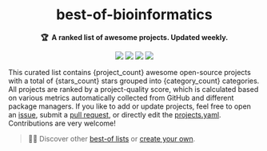 <!-- markdownlint-disable -->
<h1 align="center">
    best-of-bioinformatics
    <br>
</h1>

<p align="center">
    <strong>🏆&nbsp; A ranked list of awesome projects. Updated weekly.</strong>
</p>

<p align="center">
    <a href="https://best-of.org" title="Best-of Badge"><img src="http://bit.ly/3o3EHNN"></a>
    <a href="#Contents" title="Project Count"><img src="https://img.shields.io/badge/projects-{project_count}-blue.svg?color=5ac4bf"></a>
    <a href="#Contribution" title="Contributions are welcome"><img src="https://img.shields.io/badge/contributions-welcome-green.svg"></a>
    <a href="https://github.com/xhqsm/best-of-bioinformatics/releases" title="Best-of Updates"><img src="https://img.shields.io/github/release-date/xhqsm/best-of-bioinformatics?color=green&label=updated"></a>
</p>

This curated list contains {project_count} awesome open-source projects with a total of {stars_count} stars grouped into {category_count} categories. All projects are ranked by a project-quality score, which is calculated based on various metrics automatically collected from GitHub and different package managers. If you like to add or update projects, feel free to open an [issue](https://github.com/xhqsm/best-of-bioinformatics/issues/new/choose), submit a [pull request](https://github.com/xhqsm/best-of-bioinformatics/pulls), or directly edit the [projects.yaml](https://github.com/xhqsm/best-of-bioinformatics/edit/main/projects.yaml). Contributions are very welcome!

> 🧙‍♂️  Discover other [best-of lists](https://best-of.org) or [create your own](https://github.com/best-of-lists/best-of/blob/main/create-best-of-list.md).
